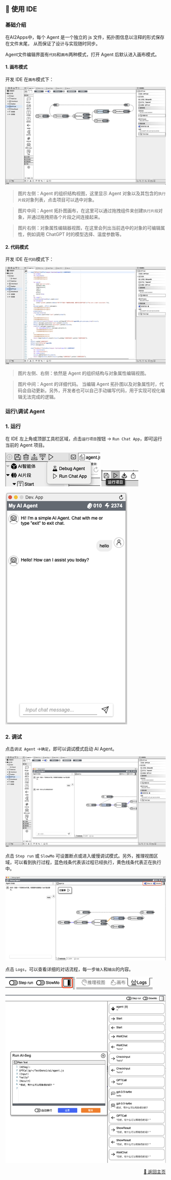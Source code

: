 ## 📝 使用 IDE  

### 基础介绍

在AI2Apps中，每个 Agent 是一个独立的 js 文件，拓扑图信息以注释的形式保存在文件末尾，
从而保证了设计与实现随时同步。 
 
Agent文件编辑界面有`代码`和`画布`两种模式，打开 Agent 后默认进入画布模式。

#### 1. 画布模式

开发 IDE 在`画布`模式下：
<p>
  <img src="../assets/write_agent1_cn.jpg" alt="write_agent1" />
</p>

> 图片左侧：Agent 的组织结构视图，这里显示 Agent 对象以及其包含的`执行片段`对象列表，点击项目可以选中对象。 

> 图片中间：Agent 拓扑图画布，在这里可以通过拖拽组件来创建`执行片段`对象，并通过拖拽把各个片段之间连接起来。  

> 图片右侧：对象属性编辑器视图，在这里会列出当前选中的对象的可编辑属性，例如调用 ChatGPT 时的模型选择、温度参数等。

#### 2. 代码模式

开发 IDE 在`代码`模式下：  
<p>
  <img src="../assets/write_agent2_cn.jpg" alt="write_agent2" />
</p>

> 图片左侧、右侧：依然是 Agent 的组织结构与对象属性编辑视图。

> 图片中间：Agent 的详细代码。 当编辑 Agent 拓扑图以及对象属性时，代码会自动更新。另外，开发者也可以自己手动编写代码，用于实现可视化编辑无法完成的逻辑。

### 运行\调试 Agent

### 1. 运行 

在 IDE 左上角或顶部工具栏区域，点击`运行项目`按钮 -> `Run Chat App`，即可运行当前的 Agent 项目。

<p>
  <img src="../assets/write_agent3_cn.jpg" alt="write_agent3" />
  <img src="../assets/write_agent4_cn.jpg" alt="write_agent4" />
</p>
<p>
  <img src="../assets/write_agent5_cn.jpg" alt="write_agent5" />
</p>

### 2. 调试

点击`调试 Agent` ->`确定`，即可以调试模式启动 AI Agent。

<p>
  <img src="../assets/write_agent6_cn.jpg" alt="write_agent6" />
</p>

点击 `Step run` 或 `SlowMo` 可设置断点或进入缓慢调试模式。另外，推理视图区域，可以看到执行过程，蓝色线条代表该过程已经执行，黄色线条代表正在执行中。

<p>
  <img src="../assets/write_agent7_cn.jpg" alt="write_agent7" />
</p>

点击 `Logs`，可以查看详细的对话流程，每一步`输入`和`输出`的内容。

<p>
  <img src="../assets/write_agent8_cn.jpg" alt="write_agent8" />
  <img src="../assets/write_agent9_cn.jpg" alt="write_agent9" />
</p>
<img src="../assets/write_agent10_cn.jpg" alt="write_agent10" />

<p align="right" >
  <a href="../README-zh_CN.md">
    🔗 返回主页
  </a>
</p>











